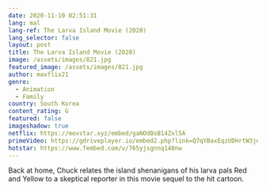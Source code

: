 ```yaml
---
date: 2020-11-10 02:51:31
lang: mal
lang-ref: The Larva Island Movie (2020)
lang_selector: false
layout: post
title: The Larva Island Movie (2020)
image: /assets/images/821.jpg
featured_image: /assets/images/821.jpg
author: maxflix21
genre:
  - Animation
  - Family
country: South Korea
content_rating: G
featured: false
imageshadow: true
netflix: https://movstar.xyz/embed/gaNOdBsB14Zxl5A
primeVideo: https://gdriveplayer.io/embed2.php?link=Q7qYBaxEqzUDHrtW3jeZbQ5VaKNPaaLyLTaoGRkUm7xRt2yg5rL6TWIIAOYCirouTosrW8%252FH3pou200vq3ut2Xg%252BEk9LFXlmy38guoFKoyEqJ%252FLsszOhLpXQx7hIhY2E%252BRmfR8Tyn78wPz7h1AcX%252BoqCKemn3G4Uc%252B8cMFRQkxPH6h7J1KbTL98RyI6pcyvjE%253D
hotstar: https://www.fembed.com/v/765yjsgnnq140nw
---
```

Back at home, Chuck relates the island shenanigans of his larva pals Red and Yellow to a skeptical reporter in this movie sequel to the hit cartoon.